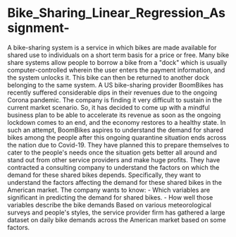 # Bike_Sharing_Linear_Regression_Assignment-
A bike-sharing system is a service in which bikes are made available for shared use to individuals on a short term basis for a price or free. Many bike share systems allow people to borrow a bike from a "dock" which is usually computer-controlled wherein the user enters the payment information, and the system unlocks it. This bike can then be returned to another dock belonging to the same system.  A US bike-sharing provider BoomBikes has recently suffered considerable dips in their revenues due to the ongoing Corona pandemic. The company is finding it very difficult to sustain in the current market scenario. So, it has decided to come up with a mindful business plan to be able to accelerate its revenue as soon as the ongoing lockdown comes to an end, and the economy restores to a healthy state.  In such an attempt, BoomBikes aspires to understand the demand for shared bikes among the people after this ongoing quarantine situation ends across the nation due to Covid-19. They have planned this to prepare themselves to cater to the people's needs once the situation gets better all around and stand out from other service providers and make huge profits.  They have contracted a consulting company to understand the factors on which the demand for these shared bikes depends. Specifically, they want to understand the factors affecting the demand for these shared bikes in the American market. The company wants to know:  - Which variables are significant in predicting the demand for shared bikes. - How well those variables describe the bike demands Based on various meteorological surveys and people's styles, the service provider firm has gathered a large dataset on daily bike demands across the American market based on some factors.

